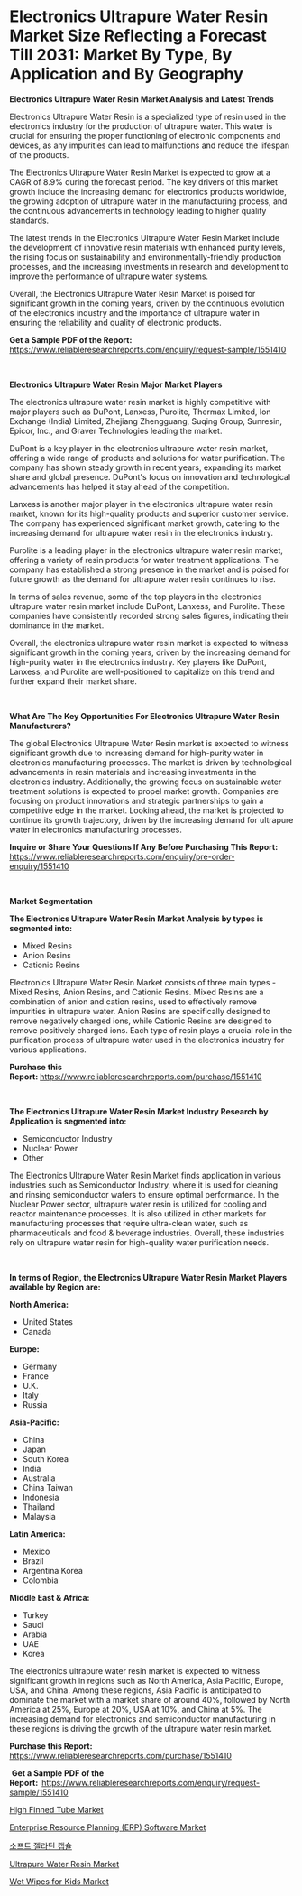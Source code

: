 <p><h1>Electronics Ultrapure Water Resin Market Size Reflecting a Forecast Till 2031: Market By Type, By Application and By Geography</h1></p><p><strong>Electronics Ultrapure Water Resin Market Analysis and Latest Trends</strong></p>
<p><p>Electronics Ultrapure Water Resin is a specialized type of resin used in the electronics industry for the production of ultrapure water. This water is crucial for ensuring the proper functioning of electronic components and devices, as any impurities can lead to malfunctions and reduce the lifespan of the products.</p><p>The Electronics Ultrapure Water Resin Market is expected to grow at a CAGR of 8.9% during the forecast period. The key drivers of this market growth include the increasing demand for electronics products worldwide, the growing adoption of ultrapure water in the manufacturing process, and the continuous advancements in technology leading to higher quality standards.</p><p>The latest trends in the Electronics Ultrapure Water Resin Market include the development of innovative resin materials with enhanced purity levels, the rising focus on sustainability and environmentally-friendly production processes, and the increasing investments in research and development to improve the performance of ultrapure water systems.</p><p>Overall, the Electronics Ultrapure Water Resin Market is poised for significant growth in the coming years, driven by the continuous evolution of the electronics industry and the importance of ultrapure water in ensuring the reliability and quality of electronic products.</p></p>
<p><strong>Get a Sample PDF of the Report:&nbsp;</strong> <a href="https://www.reliableresearchreports.com/enquiry/request-sample/1551410">https://www.reliableresearchreports.com/enquiry/request-sample/1551410</a></p>
<p>&nbsp;</p>
<p><strong>Electronics Ultrapure Water Resin Major Market Players</strong></p>
<p><p>The electronics ultrapure water resin market is highly competitive with major players such as DuPont, Lanxess, Purolite, Thermax Limited, Ion Exchange (India) Limited, Zhejiang Zhengguang, Suqing Group, Sunresin, Epicor, Inc., and Graver Technologies leading the market.</p><p>DuPont is a key player in the electronics ultrapure water resin market, offering a wide range of products and solutions for water purification. The company has shown steady growth in recent years, expanding its market share and global presence. DuPont's focus on innovation and technological advancements has helped it stay ahead of the competition.</p><p>Lanxess is another major player in the electronics ultrapure water resin market, known for its high-quality products and superior customer service. The company has experienced significant market growth, catering to the increasing demand for ultrapure water resin in the electronics industry.</p><p>Purolite is a leading player in the electronics ultrapure water resin market, offering a variety of resin products for water treatment applications. The company has established a strong presence in the market and is poised for future growth as the demand for ultrapure water resin continues to rise.</p><p>In terms of sales revenue, some of the top players in the electronics ultrapure water resin market include DuPont, Lanxess, and Purolite. These companies have consistently recorded strong sales figures, indicating their dominance in the market.</p><p>Overall, the electronics ultrapure water resin market is expected to witness significant growth in the coming years, driven by the increasing demand for high-purity water in the electronics industry. Key players like DuPont, Lanxess, and Purolite are well-positioned to capitalize on this trend and further expand their market share.</p></p>
<p>&nbsp;</p>
<p><strong>What Are The Key Opportunities For Electronics Ultrapure Water Resin Manufacturers?</strong></p>
<p><p>The global Electronics Ultrapure Water Resin market is expected to witness significant growth due to increasing demand for high-purity water in electronics manufacturing processes. The market is driven by technological advancements in resin materials and increasing investments in the electronics industry. Additionally, the growing focus on sustainable water treatment solutions is expected to propel market growth. Companies are focusing on product innovations and strategic partnerships to gain a competitive edge in the market. Looking ahead, the market is projected to continue its growth trajectory, driven by the increasing demand for ultrapure water in electronics manufacturing processes.</p></p>
<p><strong>Inquire or Share Your Questions If Any Before Purchasing This Report:</strong> <a href="https://www.reliableresearchreports.com/enquiry/pre-order-enquiry/1551410">https://www.reliableresearchreports.com/enquiry/pre-order-enquiry/1551410</a></p>
<p>&nbsp;</p>
<p><strong>Market Segmentation</strong></p>
<p><strong>The Electronics Ultrapure Water Resin Market Analysis by types is segmented into:</strong></p>
<p><ul><li>Mixed Resins</li><li>Anion Resins</li><li>Cationic Resins</li></ul></p>
<p><p>Electronics Ultrapure Water Resin Market consists of three main types - Mixed Resins, Anion Resins, and Cationic Resins. Mixed Resins are a combination of anion and cation resins, used to effectively remove impurities in ultrapure water. Anion Resins are specifically designed to remove negatively charged ions, while Cationic Resins are designed to remove positively charged ions. Each type of resin plays a crucial role in the purification process of ultrapure water used in the electronics industry for various applications.</p></p>
<p><strong>Purchase this Report:&nbsp;</strong><a href="https://www.reliableresearchreports.com/purchase/1551410">https://www.reliableresearchreports.com/purchase/1551410</a></p>
<p>&nbsp;</p>
<p><strong>The Electronics Ultrapure Water Resin Market Industry Research by Application is segmented into:</strong></p>
<p><ul><li>Semiconductor Industry</li><li>Nuclear Power</li><li>Other</li></ul></p>
<p><p>The Electronics Ultrapure Water Resin Market finds application in various industries such as Semiconductor Industry, where it is used for cleaning and rinsing semiconductor wafers to ensure optimal performance. In the Nuclear Power sector, ultrapure water resin is utilized for cooling and reactor maintenance processes. It is also utilized in other markets for manufacturing processes that require ultra-clean water, such as pharmaceuticals and food & beverage industries. Overall, these industries rely on ultrapure water resin for high-quality water purification needs.</p></p>
<p>&nbsp;</p>
<p><strong>In terms of Region, the Electronics Ultrapure Water Resin Market Players available by Region are:</strong></p>
<p>
    <p> <strong> North America: </strong>
        <ul>
            <li>United States</li>
            <li>Canada</li>
        </ul>
        </p> 
    <p> <strong> Europe: </strong>
        <ul>
            <li>Germany</li>
            <li>France</li>
            <li>U.K.</li>
            <li>Italy</li>
            <li>Russia</li>
        </ul>
        </p> 
    <p> <strong> Asia-Pacific: </strong>
        <ul>
            <li>China</li>
            <li>Japan</li>
            <li>South Korea</li>
            <li>India</li>
            <li>Australia</li>
            <li>China Taiwan</li>
            <li>Indonesia</li>
            <li>Thailand</li>
            <li>Malaysia</li>
        </ul>
        </p> 
    <p> <strong> Latin America: </strong>
        <ul>
            <li>Mexico</li>
            <li>Brazil</li>
            <li>Argentina Korea</li>
            <li>Colombia</li>
        </ul>
        </p> 
    <p> <strong> Middle East & Africa: </strong>
        <ul>
            <li>Turkey</li>
            <li>Saudi</li>
            <li>Arabia</li>
            <li>UAE</li>
            <li>Korea</li>
        </ul>
    </p>
    </p>
<p><p>The electronics ultrapure water resin market is expected to witness significant growth in regions such as North America, Asia Pacific, Europe, USA, and China. Among these regions, Asia Pacific is anticipated to dominate the market with a market share of around 40%, followed by North America at 25%, Europe at 20%, USA at 10%, and China at 5%. The increasing demand for electronics and semiconductor manufacturing in these regions is driving the growth of the ultrapure water resin market.</p></p>
<p><strong>Purchase this Report: </strong><a href="https://www.reliableresearchreports.com/purchase/1551410">https://www.reliableresearchreports.com/purchase/1551410</a></p>
<p>&nbsp;<strong>Get a Sample PDF of the Report:&nbsp;&nbsp;</strong><a href="https://www.reliableresearchreports.com/enquiry/request-sample/1551410">https://www.reliableresearchreports.com/enquiry/request-sample/1551410</a></p>
<p><strong></strong></p>
<p><p><a href="https://github.com/myacatherineblakecaczo9vcsw/Market-Research-Report-List-1/blob/main/high-finned-tube-market.md">High Finned Tube Market</a></p><p><a href="https://issuu.com/reportprime-2/docs/enterprise-resource-planning-erp-software-market-s">Enterprise Resource Planning (ERP) Software Market</a></p><p><a href="https://github.com/lkwggful07722/Market-Research-Report-List-1/blob/main/6568714194636.md">소프트 젤라틴 캡슐</a></p><p><a href="https://github.com/okotobwrhuteie/Market-Research-Report-List-1/blob/main/ultrapure-water-resin-market.md">Ultrapure Water Resin Market</a></p><p><a href="https://issuu.com/reportprime-2/docs/wet-wipes-for-kids-market-size-2030.pptx">Wet Wipes for Kids Market</a></p></p>